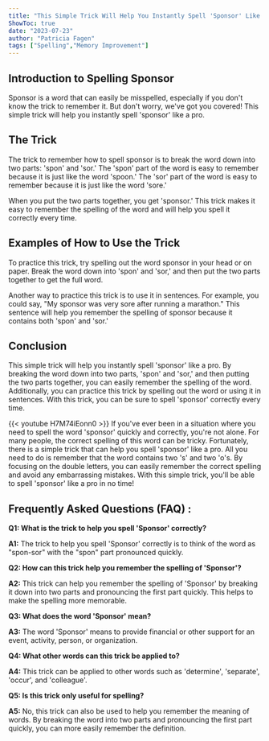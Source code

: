 ```yaml
---
title: "This Simple Trick Will Help You Instantly Spell 'Sponsor' Like a Pro!"
ShowToc: true 
date: "2023-07-23"
author: "Patricia Fagen" 
tags: ["Spelling","Memory Improvement"]
---
```

## Introduction to Spelling Sponsor

Sponsor is a word that can easily be misspelled, especially if you don't know the trick to remember it. But don't worry, we've got you covered! This simple trick will help you instantly spell 'sponsor' like a pro. 

## The Trick 

The trick to remember how to spell sponsor is to break the word down into two parts: 'spon' and 'sor.' The 'spon' part of the word is easy to remember because it is just like the word 'spoon.' The 'sor' part of the word is easy to remember because it is just like the word 'sore.' 

When you put the two parts together, you get 'sponsor.' This trick makes it easy to remember the spelling of the word and will help you spell it correctly every time. 

## Examples of How to Use the Trick

To practice this trick, try spelling out the word sponsor in your head or on paper. Break the word down into 'spon' and 'sor,' and then put the two parts together to get the full word. 

Another way to practice this trick is to use it in sentences. For example, you could say, "My sponsor was very sore after running a marathon." This sentence will help you remember the spelling of sponsor because it contains both 'spon' and 'sor.' 

## Conclusion 

This simple trick will help you instantly spell 'sponsor' like a pro. By breaking the word down into two parts, 'spon' and 'sor,' and then putting the two parts together, you can easily remember the spelling of the word. Additionally, you can practice this trick by spelling out the word or using it in sentences. With this trick, you can be sure to spell 'sponsor' correctly every time.

{{< youtube H7M74iEonn0 >}} 
If you've ever been in a situation where you need to spell the word 'sponsor' quickly and correctly, you're not alone. For many people, the correct spelling of this word can be tricky. Fortunately, there is a simple trick that can help you spell 'sponsor' like a pro. All you need to do is remember that the word contains two 's' and two 'o's. By focusing on the double letters, you can easily remember the correct spelling and avoid any embarrassing mistakes. With this simple trick, you'll be able to spell 'sponsor' like a pro in no time!

## Frequently Asked Questions (FAQ) :
**Q1: What is the trick to help you spell 'Sponsor' correctly?**

**A1:** The trick to help you spell 'Sponsor' correctly is to think of the word as "spon-sor" with the "spon" part pronounced quickly.

**Q2: How can this trick help you remember the spelling of 'Sponsor'?**

**A2:** This trick can help you remember the spelling of 'Sponsor' by breaking it down into two parts and pronouncing the first part quickly. This helps to make the spelling more memorable.

**Q3: What does the word 'Sponsor' mean?**

**A3:** The word 'Sponsor' means to provide financial or other support for an event, activity, person, or organization.

**Q4: What other words can this trick be applied to?**

**A4:** This trick can be applied to other words such as 'determine', 'separate', 'occur', and 'colleague'.

**Q5: Is this trick only useful for spelling?**

**A5:** No, this trick can also be used to help you remember the meaning of words. By breaking the word into two parts and pronouncing the first part quickly, you can more easily remember the definition.






